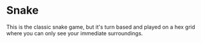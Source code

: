 # Snake

This is the classic snake game, but it's turn based and played on a hex grid where you can only see your immediate surroundings.
